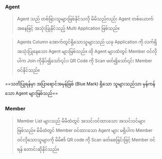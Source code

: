 ### Agent ###
> Agent သည် တစ်ခြားသူများဖြစ်နိုင်သလို မိမိသည်လည်း Agent တစ်ယောက်အနေဖြင့် အသုံးပြုနိုင်သည့် Multi Application ဖြစ်သည်။

> Agents Column အောက်တွင်ရှိသောသူများသည် ယခု Application ကို လက်ရှိအသုံးပြုနေသော Agent များဖြစ်သည်။ ထို Agent များထံတွင် Member ဝင်လိုပါက Join ကိုနှိပ်၍သော်၎င်း၊ QR Code ကို Scan ဖတ်၍သော်၎င်း Member ဝင်နိုင်သည်။

==သတိပြုရန်မှာ အပြာရောင်အမှန်ခြစ် (Blue Mark) ရှိသော သူများသည်သာ မှန်ကန်သော Agent များဖြစ်သည်==
### Member ###
>  Member List များသည် မိမိထံတွင် အသင်းဝင်ထားသော အသင်းဝင်များ ဖြစ်သည်။ မိမိထံတွင် Member ဝင်ထားသော Agent များ မရှိပါက Member ဝင်လိုသောသူများကို မိမိ၏ QR code ကို Scan ဖတ်စေခြင်းဖြင့် Member ဝင်ရန် တောင်းဆိုနိုင်သည်။